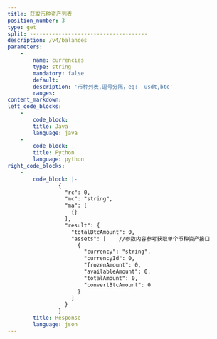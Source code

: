 ```yaml
---
title: 获取币种资产列表
position_number: 3
type: get
split: -------------------------------------
description: /v4/balances
parameters:
    -
        name: currencies
        type: string
        mandatory: false
        default:
        description: '币种列表,逗号分隔，eg:  usdt,btc'
        ranges:
content_markdown:
left_code_blocks:
    -
        code_block:
        title: Java
        language: java
    -
        code_block:
        title: Python
        language: python
right_code_blocks:
    -
        code_block: |-
                {
                  "rc": 0,
                  "mc": "string",
                  "ma": [
                    {}
                  ],
                  "result": {
                    "totalBtcAmount": 0,
                    "assets": [    //参数内容参考获取单个币种资产接口
                      {        
                        "currency": "string",
                        "currencyId": 0,
                        "frozenAmount": 0,
                        "availableAmount": 0,
                        "totalAmount": 0,
                        "convertBtcAmount": 0
                      }
                    ]
                  }
                }
        title: Response
        language: json
---
```

